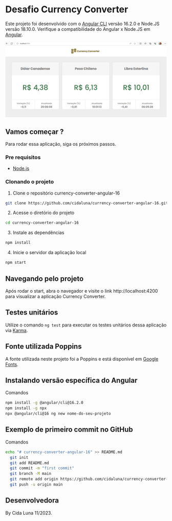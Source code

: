 # Desafio Currency Converter

Este projeto foi desenvolvido com o [Angular CLI](https://github.com/angular/angular-cli) versão 16.2.0 e Node.JS versão 18.10.0.
Verifique a compatibilidade do Angular x Node.JS em [Angular](https://angular.io/guide/versions).

![Página Web com três cards representando o resultado de conversão de moedas retornados via API](https://github.com/cidaluna/currency-converter-angular-16/blob/main/src/assets/tela-inicial-currency-converter-Angular.PNG)

## Vamos começar ?

Para rodar essa aplicação, siga os próximos passos.

### Pre requisitos

- [Node.js](https://nodejs.org/)

### Clonando o projeto

1. Clone o repositório currency-converter-angular-16

```bash
git clone https://github.com/cidaluna/currency-converter-angular-16.git
```

2. Acesse o diretório do projeto

```bash
cd currency-converter-angular-16
```

3. Instale as dependências

```bash
npm install
```

4. Inicie o servidor da aplicação local

```bash
npm start
```

## Navegando pelo projeto

Após rodar o start, abra o navegador e visite o link http://localhost:4200 para visualizar a aplicação Currency Converter.

## Testes unitários

Utilize o comando `ng test` para executar os testes unitários dessa aplicação via [Karma](https://karma-runner.github.io).

## Fonte utilizada Poppins

A fonte utilizada neste projeto foi a Poppins e está disponível em [Google Fonts](https://fonts.google.com/specimen/Poppins).

## Instalando versão específica do Angular

Comandos
```bash
npm install -g @angular/cli@16.2.0
npm install -g npx
npx @angular/cli@16 ng new nome-do-seu-projeto
```

## Exemplo de primeiro commit no GitHub

Comandos
```bash
echo "# currency-converter-angular-16" >> README.md
  git init
  git add README.md
  git commit -m "first commit" 
  git branch -M main 
  git remote add origin https://github.com/cidaluna/currency-converter-angular-16.git 
  git push -u origin main 
```

## Desenvolvedora

By Cida Luna 11/2023.
